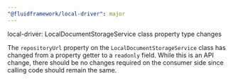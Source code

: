 ```yaml
---
"@fluidframework/local-driver": major
---
```


local-driver: LocalDocumentStorageService class property type changes

The `repositoryUrl` property on the `LocalDocumentStorageService` class has changed from a property getter to a
`readonly` field. While this is an API change, there should be no changes required on the consumer side since calling
code should remain the same.
